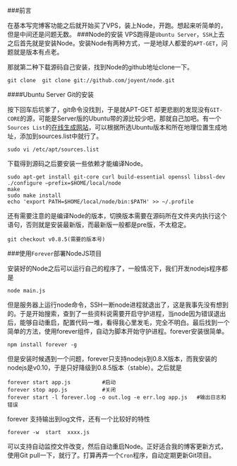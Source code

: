 ###前言

在基本写完博客功能之后就开始买了VPS，装上Node，开跑。想起来听简单的，但是中间还是问题无数。
###Node的安装
VPS跑得是`Ubuntu Server`，`SSH`上去之后首先就是安装Node。安装Node有两种方式，一是地球人都爱的`APT-GET`，问题就是版本有点老。

那就第二种下载源码自己安装，找到Node的github地址clone一下。

    git clone  git clone git://github.com/joyent/node.git

####Ubuntu Server Git的安装

按下回车后坑爹了，git命令没找到，于是就APT-GET 却更悲剧的发现没有`GIT-CORE`的源，可能是Server版的Ubuntu带的源比较少吧，那就自己加吧。有一个`Sources List`的[在线生成网站](http://repogen.simplylinux.ch/index.php)，可以根据所选Ubuntu版本和所在地理位置生成地址，添加到sources.list中就行了。

    sudo vi /etc/apt/sources.list

下载得到源码之后要安装一些依赖才能编译Node。

    sudo apt-get install git-core curl build-essential openssl libssl-dev
    ./configure –prefix=$HOME/local/node
    make
    sudo make install
    echo 'export PATH=$HOME/local/node/bin:$PATH' >> ~/.profile

还有需要注意的是编译Node的版本，切换版本需要在源码所在文件夹内执行这个语句，否则就是安装最新版，而最新版一般都是pre版，不太稳定。

    git checkout v0.8.5(需要的版本号)

###使用`Forever`部署NodeJS项目

安装好的Node之后可以运行自己的程序了，一般情况下，我们开发nodejs程序都是

    node main.js

但是服务器上运行node命令，SSH一断node进程就退出了，这是我事先没有想到的。于是开始搜索，查到了一些资料说需要开启守护进程，当node因为错误退出后，能够自动重启，配置代码一堆，看得我心里发毛，完全不明白。最后找到一个简单的方法，使用forever组件，自动为脚本开始守护进程。forever安装很简单。

    npm install forever -g

但是安装时候遇到一个问题，forever只支持nodejs到0.8.X版本，而我安装的nodejs是v0.10，于是只好降级到0.8.5版本（stable）。之后就是

    forever start app.js          #启动
    forever stop app.js           #关闭
    forever start -l forever.log -o out.log -e err.log app.js   #输出日志和错误

forever 支持输出到log文件，还有一个比较好的特性

    forever -w  start  xxxx.js

可以支持自动监控文件改变，然后自动重启Node。正好适合我的博客更新方式，使用Git pull一下，就行了。打算再弄一个`Cron`程序，自动定期更新Git项目。



